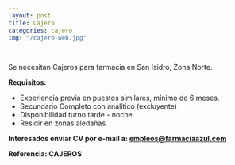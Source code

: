 ```yaml
---
layout: post
title: Cajero
categories: cajero
img: "/cajero-web.jpg"

---
```

Se necesitan Cajeros para farmacia en San Isidro, Zona Norte.

**Requisitos:**

* Experiencia previa en puestos similares, mínimo de 6 meses.
* Secundario Completo con analítico (excluyente)
* Disponibilidad turno tarde - noche.
* Residir en zonas aledañas.

**Interesados enviar CV por e-mail a: empleos@farmaciaazul.com**

**Referencia: CAJEROS**